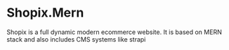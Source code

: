 # Shopix.Mern
Shopix is a full dynamic modern ecommerce website. It is based on MERN stack and also includes CMS systems like strapi
